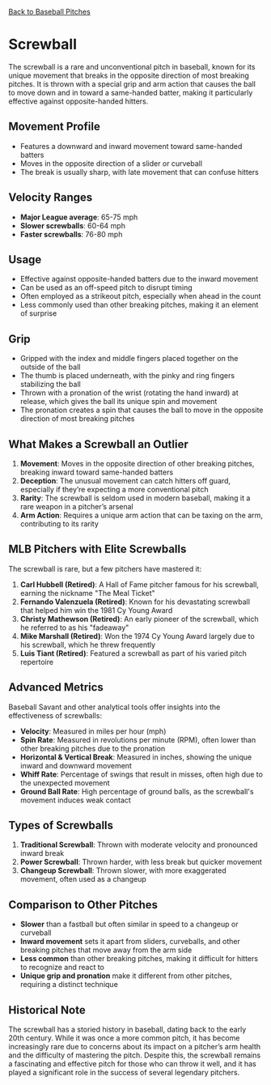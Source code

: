 [Back to Baseball Pitches](baseball-pitches.md)

# Screwball

The screwball is a rare and unconventional pitch in baseball, known for its unique movement that breaks in the opposite direction of most breaking pitches. It is thrown with a special grip and arm action that causes the ball to move down and in toward a same-handed batter, making it particularly effective against opposite-handed hitters.

## Movement Profile

- Features a downward and inward movement toward same-handed batters
- Moves in the opposite direction of a slider or curveball
- The break is usually sharp, with late movement that can confuse hitters

## Velocity Ranges

- **Major League average**: 65-75 mph
- **Slower screwballs**: 60-64 mph
- **Faster screwballs**: 76-80 mph

## Usage

- Effective against opposite-handed batters due to the inward movement
- Can be used as an off-speed pitch to disrupt timing
- Often employed as a strikeout pitch, especially when ahead in the count
- Less commonly used than other breaking pitches, making it an element of surprise

## Grip

- Gripped with the index and middle fingers placed together on the outside of the ball
- The thumb is placed underneath, with the pinky and ring fingers stabilizing the ball
- Thrown with a pronation of the wrist (rotating the hand inward) at release, which gives the ball its unique spin and movement
- The pronation creates a spin that causes the ball to move in the opposite direction of most breaking pitches

## What Makes a Screwball an Outlier

1. **Movement**: Moves in the opposite direction of other breaking pitches, breaking inward toward same-handed batters
2. **Deception**: The unusual movement can catch hitters off guard, especially if they’re expecting a more conventional pitch
3. **Rarity**: The screwball is seldom used in modern baseball, making it a rare weapon in a pitcher’s arsenal
4. **Arm Action**: Requires a unique arm action that can be taxing on the arm, contributing to its rarity

## MLB Pitchers with Elite Screwballs

The screwball is rare, but a few pitchers have mastered it:

1. **Carl Hubbell (Retired)**: A Hall of Fame pitcher famous for his screwball, earning the nickname "The Meal Ticket"
2. **Fernando Valenzuela (Retired)**: Known for his devastating screwball that helped him win the 1981 Cy Young Award
3. **Christy Mathewson (Retired)**: An early pioneer of the screwball, which he referred to as his "fadeaway"
4. **Mike Marshall (Retired)**: Won the 1974 Cy Young Award largely due to his screwball, which he threw frequently
5. **Luis Tiant (Retired)**: Featured a screwball as part of his varied pitch repertoire

## Advanced Metrics

Baseball Savant and other analytical tools offer insights into the effectiveness of screwballs:

- **Velocity**: Measured in miles per hour (mph)
- **Spin Rate**: Measured in revolutions per minute (RPM), often lower than other breaking pitches due to the pronation
- **Horizontal & Vertical Break**: Measured in inches, showing the unique inward and downward movement
- **Whiff Rate**: Percentage of swings that result in misses, often high due to the unexpected movement
- **Ground Ball Rate**: High percentage of ground balls, as the screwball's movement induces weak contact

## Types of Screwballs

1. **Traditional Screwball**: Thrown with moderate velocity and pronounced inward break
2. **Power Screwball**: Thrown harder, with less break but quicker movement
3. **Changeup Screwball**: Thrown slower, with more exaggerated movement, often used as a changeup

## Comparison to Other Pitches

- **Slower** than a fastball but often similar in speed to a changeup or curveball
- **Inward movement** sets it apart from sliders, curveballs, and other breaking pitches that move away from the arm side
- **Less common** than other breaking pitches, making it difficult for hitters to recognize and react to
- **Unique grip and pronation** make it different from other pitches, requiring a distinct technique

## Historical Note

The screwball has a storied history in baseball, dating back to the early 20th century. While it was once a more common pitch, it has become increasingly rare due to concerns about its impact on a pitcher’s arm health and the difficulty of mastering the pitch. Despite this, the screwball remains a fascinating and effective pitch for those who can throw it well, and it has played a significant role in the success of several legendary pitchers.
